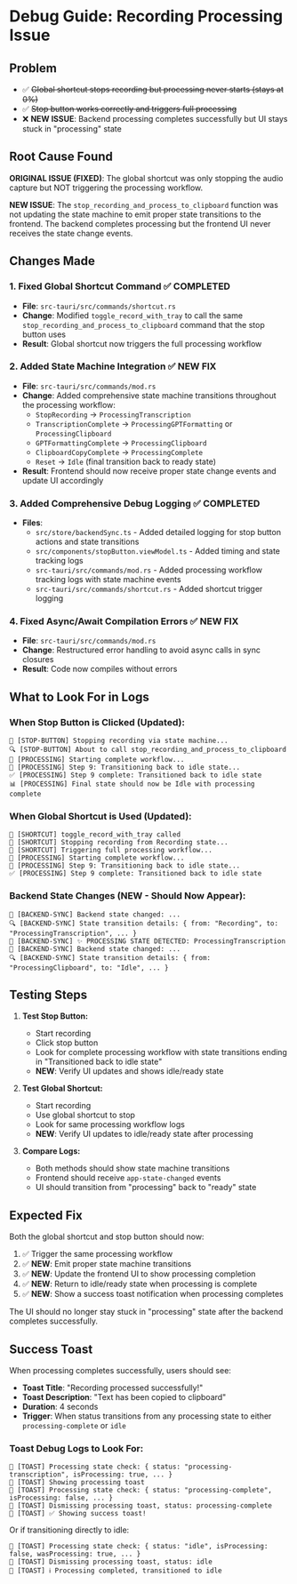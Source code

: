 # Debug Guide: Recording Processing Issue

## Problem

- ✅ ~~Global shortcut stops recording but processing never starts (stays at 0%)~~
- ✅ ~~Stop button works correctly and triggers full processing~~
- ❌ **NEW ISSUE**: Backend processing completes successfully but UI stays stuck in "processing" state

## Root Cause Found

**ORIGINAL ISSUE (FIXED)**: The global shortcut was only stopping the audio capture but NOT triggering the processing workflow.

**NEW ISSUE**: The `stop_recording_and_process_to_clipboard` function was not updating the state machine to emit proper state transitions to the frontend. The backend completes processing but the frontend UI never receives the state change events.

## Changes Made

### 1. Fixed Global Shortcut Command ✅ COMPLETED

- **File**: `src-tauri/src/commands/shortcut.rs`
- **Change**: Modified `toggle_record_with_tray` to call the same `stop_recording_and_process_to_clipboard` command that the stop button uses
- **Result**: Global shortcut now triggers the full processing workflow

### 2. Added State Machine Integration ✅ NEW FIX

- **File**: `src-tauri/src/commands/mod.rs`
- **Change**: Added comprehensive state machine transitions throughout the processing workflow:
  - `StopRecording` → `ProcessingTranscription`
  - `TranscriptionComplete` → `ProcessingGPTFormatting` or `ProcessingClipboard`
  - `GPTFormattingComplete` → `ProcessingClipboard`
  - `ClipboardCopyComplete` → `ProcessingComplete`
  - `Reset` → `Idle` (final transition back to ready state)
- **Result**: Frontend should now receive proper state change events and update UI accordingly

### 3. Added Comprehensive Debug Logging ✅ COMPLETED

- **Files**:
  - `src/store/backendSync.ts` - Added detailed logging for stop button actions and state transitions
  - `src/components/stopButton.viewModel.ts` - Added timing and state tracking logs
  - `src-tauri/src/commands/mod.rs` - Added processing workflow tracking logs with state machine events
  - `src-tauri/src/commands/shortcut.rs` - Added shortcut trigger logging

### 4. Fixed Async/Await Compilation Errors ✅ NEW FIX

- **File**: `src-tauri/src/commands/mod.rs`
- **Change**: Restructured error handling to avoid async calls in sync closures
- **Result**: Code now compiles without errors

## What to Look For in Logs

### When Stop Button is Clicked (Updated):

```
🛑 [STOP-BUTTON] Stopping recording via state machine...
🔍 [STOP-BUTTON] About to call stop_recording_and_process_to_clipboard
🔄 [PROCESSING] Starting complete workflow...
🔄 [PROCESSING] Step 9: Transitioning back to idle state...
✅ [PROCESSING] Step 9 complete: Transitioned back to idle state
📊 [PROCESSING] Final state should now be Idle with processing complete
```

### When Global Shortcut is Used (Updated):

```
🎯 [SHORTCUT] toggle_record_with_tray called
🛑 [SHORTCUT] Stopping recording from Recording state...
🔄 [SHORTCUT] Triggering full processing workflow...
🔄 [PROCESSING] Starting complete workflow...
🎯 [PROCESSING] Step 9: Transitioning back to idle state...
✅ [PROCESSING] Step 9 complete: Transitioned back to idle state
```

### Backend State Changes (NEW - Should Now Appear):

```
📡 [BACKEND-SYNC] Backend state changed: ...
🔍 [BACKEND-SYNC] State transition details: { from: "Recording", to: "ProcessingTranscription", ... }
🔄 [BACKEND-SYNC] ✨ PROCESSING STATE DETECTED: ProcessingTranscription
📡 [BACKEND-SYNC] Backend state changed: ...
🔍 [BACKEND-SYNC] State transition details: { from: "ProcessingClipboard", to: "Idle", ... }
```

## Testing Steps

1. **Test Stop Button:**

   - Start recording
   - Click stop button
   - Look for complete processing workflow with state transitions ending in "Transitioned back to idle state"
   - **NEW**: Verify UI updates and shows idle/ready state

2. **Test Global Shortcut:**

   - Start recording
   - Use global shortcut to stop
   - Look for same processing workflow logs
   - **NEW**: Verify UI updates to idle/ready state after processing

3. **Compare Logs:**
   - Both methods should show state machine transitions
   - Frontend should receive `app-state-changed` events
   - UI should transition from "processing" back to "ready" state

## Expected Fix

Both the global shortcut and stop button should now:

1. ✅ Trigger the same processing workflow
2. ✅ **NEW**: Emit proper state machine transitions
3. ✅ **NEW**: Update the frontend UI to show processing completion
4. ✅ **NEW**: Return to idle/ready state when processing is complete
5. ✅ **NEW**: Show a success toast notification when processing completes

The UI should no longer stay stuck in "processing" state after the backend completes successfully.

## Success Toast

When processing completes successfully, users should see:

- **Toast Title**: "Recording processed successfully!"
- **Toast Description**: "Text has been copied to clipboard"
- **Duration**: 4 seconds
- **Trigger**: When status transitions from any processing state to either `processing-complete` or `idle`

### Toast Debug Logs to Look For:

```
🍞 [TOAST] Processing state check: { status: "processing-transcription", isProcessing: true, ... }
🍞 [TOAST] Showing processing toast
🍞 [TOAST] Processing state check: { status: "processing-complete", isProcessing: false, ... }
🍞 [TOAST] Dismissing processing toast, status: processing-complete
🍞 [TOAST] ✅ Showing success toast!
```

Or if transitioning directly to idle:

```
🍞 [TOAST] Processing state check: { status: "idle", isProcessing: false, wasProcessing: true, ... }
🍞 [TOAST] Dismissing processing toast, status: idle
🍞 [TOAST] ℹ️ Processing completed, transitioned to idle
```
